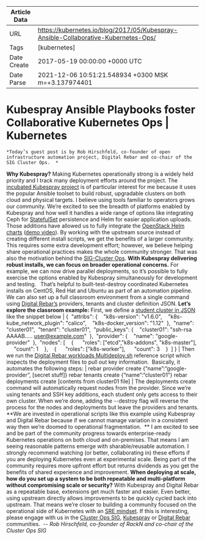 |             Article Data             ||
| ----------------- | ----------------- |
| URL               | https://kubernetes.io/blog/2017/05/Kubespray-Ansible-Collaborative-Kubernetes-Ops/        |
| Tags              | [kubernetes]       |
| Date Create       | 2017-05-19 00:00:00 &#43;0000 UTC |
| Date Parse        | 2021-12-06 10:51:21.548934 &#43;0300 MSK m=&#43;3.137974401  |

#  Kubespray Ansible Playbooks foster Collaborative Kubernetes Ops  | Kubernetes

	
	
	
	
	*Today’s guest post is by Rob Hirschfeld, co-founder of open infrastructure automation project, Digital Rebar and co-chair of the SIG Cluster Ops.  *
**Why Kubespray?**
Making Kubernetes operationally strong is a widely held priority and I track many deployment efforts around the project. The [incubated Kubespray project](https://github.com/kubernetes-incubator/kubespray) is of particular interest for me because it uses the popular Ansible toolset to build robust, upgradable clusters on both cloud and physical targets. I believe using tools familiar to operators grows our community.
We’re excited to see the breadth of platforms enabled by Kubespray and how well it handles a wide range of options like integrating Ceph for [StatefulSet](/docs/concepts/workloads/controllers/statefulset/) persistence and Helm for easier application uploads. Those additions have allowed us to fully integrate the [OpenStack Helm charts](https://github.com/att-comdev/openstack-helm) ([demo video](https://www.youtube.com/watch?v=wZ0vMrdx4a4&amp;list=PLXPBeIrpXjfjabMbwYyDULOX3kZmlxEXK&amp;index=2)).
By working with the upstream source instead of creating different install scripts, we get the benefits of a larger community. This requires some extra development effort; however, we believe helping share operational practices makes the whole community stronger. That was also the motivation behind the [SIG-Cluster Ops](https://github.com/kubernetes/community/tree/master/sig-cluster-ops).
**With Kubespray delivering robust installs, we can focus on broader operational concerns.**
For example, we can now drive parallel deployments, so it’s possible to fully exercise the options enabled by Kubespray simultaneously for development and testing.  
That’s helpful to built-test-destroy coordinated Kubernetes installs on CentOS, Red Hat and Ubuntu as part of an automation pipeline. We can also set up a full classroom environment from a single command using [Digital Rebar’s](https://github.com/digitalrebar/digitalrebar) providers, tenants and cluster definition JSON.
**Let’s explore the classroom example:**
First, we define a [student cluster in JSON](https://github.com/digitalrebar/digitalrebar/blob/master/deploy/workloads/cluster/deploy-001.json) like the snippet below
|
{
 &#34;attribs&#34;: {
   &#34;k8s-version&#34;: &#34;v1.6.0&#34;,
   &#34;k8s-kube_network_plugin&#34;: &#34;calico&#34;,
   &#34;k8s-docker_version&#34;: &#34;1.12&#34;
 },
 &#34;name&#34;: &#34;cluster01&#34;,
 &#34;tenant&#34;: &#34;cluster01&#34;,
 &#34;public_keys&#34;: {
   &#34;cluster01&#34;: &#34;ssh-rsa AAAAB..... [user@example.com](mailto:user@example.com)&#34;
 },
 &#34;provider&#34;: {
   &#34;name&#34;: &#34;google-provider&#34;
 },
 &#34;nodes&#34;: [
   {
     &#34;roles&#34;: [&#34;etcd&#34;,&#34;k8s-addons&#34;, &#34;k8s-master&#34;],
     &#34;count&#34;: 1
   },
   {
     &#34;roles&#34;: [&#34;k8s-worker&#34;],
     &#34;count&#34;: 3
   }
 ]
}
|
Then we run the [Digital Rebar workloads Multideploy.sh](https://github.com/digitalrebar/digitalrebar/blob/master/deploy/workloads/multideploy.sh) reference script which inspects the deployment files to pull out key information.  Basically, it automates the following steps:
|
rebar provider create {“name”:“google-provider”, [secret stuff]}
rebar tenants create {“name”:“cluster01”}
rebar deployments create [contents from cluster01 file]
|
The deployments create command will automatically request nodes from the provider. Since we’re using tenants and SSH key additions, each student only gets access to their own cluster. When we’re done, adding the --destroy flag will reverse the process for the nodes and deployments but leave the providers and tenants.
**We are invested in operational scripts like this example using Kubespray and Digital Rebar because if we cannot manage variation in a consistent way then we’re doomed to operational fragmentation.  **
I am excited to see and be part of the community progress towards enterprise-ready Kubernetes operations on both cloud and on-premises. That means I am seeing reasonable patterns emerge with sharable/reusable automation. I strongly recommend watching (or better, collaborating in) these efforts if you are deploying Kubernetes even at experimental scale. Being part of the community requires more upfront effort but returns dividends as you get the benefits of shared experience and improvement.
**When deploying at scale, how do you set up a system to be both repeatable and multi-platform without compromising scale or security?**
With Kubespray and Digital Rebar as a repeatable base, extensions get much faster and easier. Even better, using upstream directly allows improvements to be quickly cycled back into upstream. That means we’re closer to building a community focused on the operational side of Kubernetes with an [SRE mindset](https://rackn.com/sre).
If this is interesting, please engage with us in the [Cluster Ops SIG](https://github.com/kubernetes/community/tree/master/sig-cluster-ops), [Kubespray](https://github.com/kubernetes-incubator/kubespray) or [Digital Rebar](http://rebar.digital/) communities. 
*-- Rob Hirschfeld, co-founder of RackN and co-chair of the Cluster Ops SIG*


	

	


